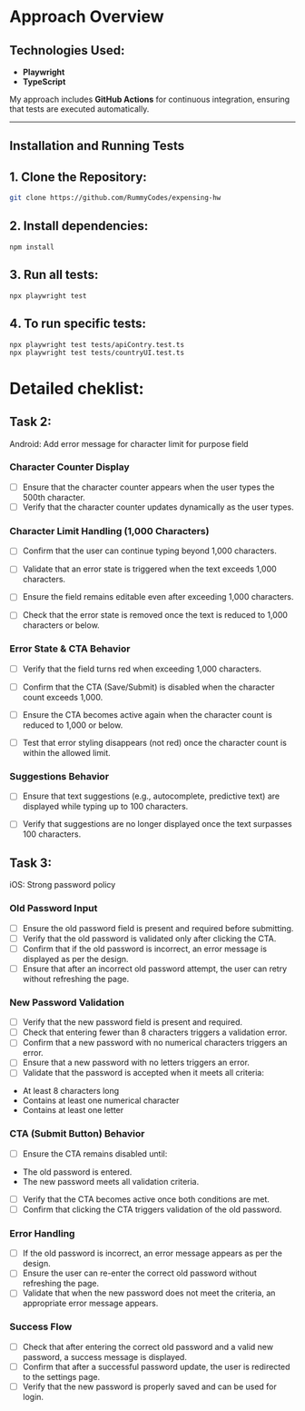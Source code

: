 # Approach Overview  

## Technologies Used:  
- **Playwright**  
- **TypeScript**  

My approach includes **GitHub Actions** for continuous integration, ensuring that tests are executed automatically.  

---

##  Installation and Running Tests  

## 1️. Clone the Repository:  
```sh
git clone https://github.com/RummyCodes/expensing-hw
```

## 2️. Install dependencies:
```
npm install
```
## 3️. Run all tests:
```
npx playwright test
```
## 4️. To run specific tests:
```
npx playwright test tests/apiContry.test.ts
npx playwright test tests/countryUI.test.ts
```

# Detailed cheklist: 
## Task 2: 
Android: Add error message for character limit for purpose field

### Character Counter Display
- [ ] Ensure that the character counter appears when the user types the 500th character.
- [ ] Verify that the character counter updates dynamically as the user types.

### Character Limit Handling (1,000 Characters)
- [ ] Confirm that the user can continue typing beyond 1,000 characters.
- [ ] Validate that an error state is triggered when the text exceeds 1,000 characters.
- [ ] Ensure the field remains editable even after exceeding 1,000 characters.
- [ ] Check that the error state is removed once the text is reduced to 1,000 characters or below.


### Error State & CTA Behavior
- [ ] Verify that the field turns red when exceeding 1,000 characters.
- [ ] Confirm that the CTA (Save/Submit) is disabled when the character count exceeds 1,000.
- [ ] Ensure the CTA becomes active again when the character count is reduced to 1,000 or below.
- [ ] Test that error styling disappears (not red) once the character count is within the allowed limit.


### Suggestions Behavior
- [ ] Ensure that text suggestions (e.g., autocomplete, predictive text) are displayed while typing up to 100 characters.
- [ ] Verify that suggestions are no longer displayed once the text surpasses 100 characters.


## Task 3: 
iOS: Strong password policy

### Old Password Input
- [ ] Ensure the old password field is present and required before submitting.
- [ ] Verify that the old password is validated only after clicking the CTA.
- [ ] Confirm that if the old password is incorrect, an error message is displayed as per the design.
- [ ] Ensure that after an incorrect old password attempt, the user can retry without refreshing the page.

### New Password Validation
- [ ] Verify that the new password field is present and required.
- [ ] Check that entering fewer than 8 characters triggers a validation error.
- [ ] Confirm that a new password with no numerical characters triggers an error.
- [ ] Ensure that a new password with no letters triggers an error.
- [ ] Validate that the password is accepted when it meets all criteria:
- At least 8 characters long
- Contains at least one numerical character
- Contains at least one letter

### CTA (Submit Button) Behavior
- [ ] Ensure the CTA remains disabled until:
- The old password is entered.
- The new password meets all validation criteria.
- [ ] Verify that the CTA becomes active once both conditions are met.
- [ ] Confirm that clicking the CTA triggers validation of the old password.

### Error Handling
- [ ] If the old password is incorrect, an error message appears as per the design.
- [ ] Ensure the user can re-enter the correct old password without refreshing the page.
- [ ] Validate that when the new password does not meet the criteria, an appropriate error message appears.

### Success Flow
- [ ] Check that after entering the correct old password and a valid new password, a success message is displayed.
- [ ] Confirm that after a successful password update, the user is redirected to the settings page.
- [ ] Verify that the new password is properly saved and can be used for login.

